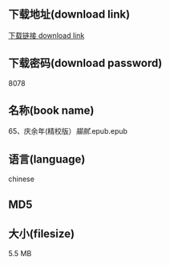 ## 下载地址(download link)
[下载链接 download link](https://tutu365.netlify.app/?s=65%E3%80%81%E5%BA%86%E4%BD%99%E5%B9%B4%28%E7%B2%BE%E6%A0%A1%E7%89%88%EF%BC%89_%E7%8C%AB%E8%85%BB_.epub)

## 下载密码(download password)
8078

## 名称(book name)
65、庆余年(精校版）_猫腻_.epub.epub

## 语言(language)
chinese

## MD5


## 大小(filesize)
5.5 MB
